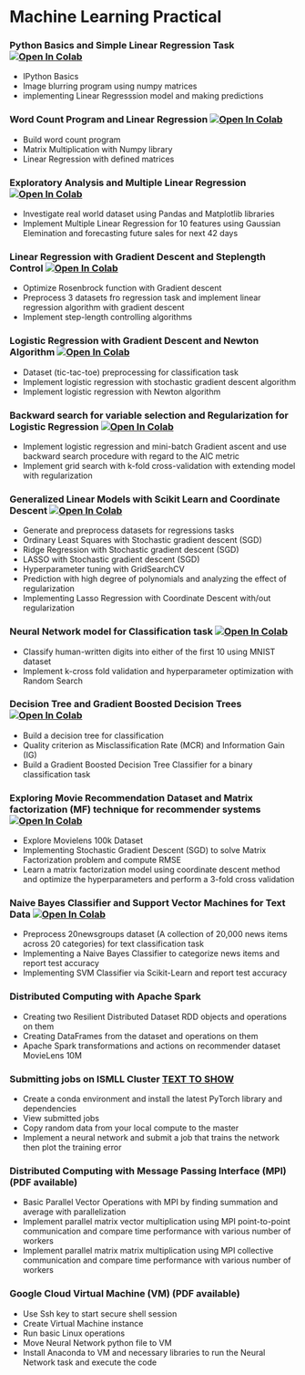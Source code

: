 # Machine Learning Practical

### Python Basics and Simple Linear Regression Task  [![Open In Colab](https://colab.research.google.com/assets/colab-badge.svg)](https://colab.research.google.com/drive/1SYv6Fmp_jv9G2jU0biRVyOig2RqjDLS2?usp=sharing)
- IPython Basics
- Image blurring program using numpy matrices
- implementing Linear Regresssion model and making predictions

### Word Count Program and Linear Regression  [![Open In Colab](https://colab.research.google.com/assets/colab-badge.svg)](https://colab.research.google.com/drive/1heM-j1lGfOXnvVs5Yeaj1H1UMvr73Fx6?usp=sharing)
- Build word count program
- Matrix Multiplication with Numpy library
- Linear Regression with defined matrices

### Exploratory Analysis and Multiple Linear Regression  [![Open In Colab](https://colab.research.google.com/assets/colab-badge.svg)](https://colab.research.google.com/drive/1ZbTBXPEY-fy8jpfn8CxeFs5W29DUN6UY?usp=sharing)
- Investigate real world dataset using Pandas and Matplotlib libraries
- Implement Multiple Linear Regression for 10 features using Gaussian Elemination and forecasting future sales for next 42 days

### Linear Regression with Gradient Descent and Steplength Control  [![Open In Colab](https://colab.research.google.com/assets/colab-badge.svg)](https://colab.research.google.com/drive/1Am2ZdNr7mlgu7MD4tc7WUllJYf3RmZIM?usp=sharing)
- Optimize Rosenbrock function with Gradient descent
- Preprocess 3 datasets fro regression task and implement linear regression algorithm with gradient descent
- Implement step-length controlling algorithms

### Logistic Regression with Gradient Descent and Newton Algorithm  [![Open In Colab](https://colab.research.google.com/assets/colab-badge.svg)](https://colab.research.google.com/drive/1rZ4uA348652uWnRv4b8z9pRQ8OFMuupO?usp=sharing)
- Dataset (tic-tac-toe) preprocessing for classification task
- Implement logistic regression with stochastic gradient descent algorithm
- Implement logistic regression with Newton algorithm

### Backward search for variable selection and Regularization for Logistic Regression  [![Open In Colab](https://colab.research.google.com/assets/colab-badge.svg)](https://colab.research.google.com/drive/1lLuSGFo_9O8w_EqM52UxOFcl1H_hv8VO?usp=sharing)
- Implement logistic regression and mini-batch Gradient ascent and use backward search procedure with regard to the AIC metric
- Implement grid search with k-fold cross-validation with extending model with regularization

### Generalized Linear Models with Scikit Learn and Coordinate Descent  [![Open In Colab](https://colab.research.google.com/assets/colab-badge.svg)](https://colab.research.google.com/drive/1jBG3SAbxlVthoj7jKemZFTqXmNBFS49d?usp=sharing)
- Generate and preprocess datasets for regressions tasks
- Ordinary Least Squares with Stochastic gradient descent (SGD)
- Ridge Regression with Stochastic gradient descent (SGD)
- LASSO with Stochastic gradient descent (SGD)
- Hyperparameter tuning with GridSearchCV
- Prediction with high degree of polynomials and analyzing the effect of regularization
- Implementing Lasso Regression with Coordinate Descent with/out regularization

### Neural Network model for Classification task  [![Open In Colab](https://colab.research.google.com/assets/colab-badge.svg)](https://colab.research.google.com/drive/1e5XyzZhXXbG2bYHK4RJ1nMtqVbBtlKsy?usp=sharing)
- Classify human-written digits into either of the first 10 using MNIST dataset
- Implement k-cross fold validation and hyperparameter optimization with Random Search

### Decision Tree and Gradient Boosted Decision Trees  [![Open In Colab](https://colab.research.google.com/assets/colab-badge.svg)](https://colab.research.google.com/drive/192jmFsn71aTNnmZflZhnO_60pCNk35wa?usp=sharing)
- Build a decision tree for classification
- Quality criterion as Misclassification Rate (MCR) and Information Gain (IG)
- Build a Gradient Boosted Decision Tree Classifier for a binary classification task

### Exploring Movie Recommendation Dataset and Matrix factorization (MF) technique for recommender systems  [![Open In Colab](https://colab.research.google.com/assets/colab-badge.svg)](https://colab.research.google.com/drive/1QosVlCYTdptnNCZhfaQ6CPKjrIHzsmsK?usp=sharing)
- Explore Movielens 100k Dataset
- Implementing Stochastic Gradient Descent (SGD) to solve Matrix Factorization problem and compute RMSE
- Learn a matrix factorization model using coordinate descent method and optimize the hyperparameters and perform a 3-fold cross validation

### Naive Bayes Classifier and Support Vector Machines for Text Data  [![Open In Colab](https://colab.research.google.com/assets/colab-badge.svg)](https://colab.research.google.com/drive/1kxBmSMmVqGSas47JR3rgIqglLUWIUsEY?usp=sharing)
- Preprocess 20newsgroups dataset (A collection of 20,000 news items across 20 categories) for text classification task
- Implementing a Naive Bayes Classifier to categorize news items and report test accuracy
- Implementing SVM Classifier via Scikit-Learn and report test accuracy

### Distributed Computing with Apache Spark
- Creating two Resilient Distributed Dataset RDD objects and operations on them
- Creating DataFrames from the dataset and operations on them
- Apache Spark transformations and actions on recommender dataset MovieLens 10M

### Submitting jobs on ISMLL Cluster  [TEXT TO SHOW](https://github.com/Can-Berk/Machine_Learning_Labs/blob/main/JupyterNotebooks/Cluster_ISMLL_jobs.pdf)
- Create a conda environment and install the latest PyTorch library and dependencies
- View submitted jobs
- Copy random data from your local compute to the master
- Implement a neural network and submit a job that trains the network then plot the training error

### Distributed Computing with Message Passing Interface (MPI)  (PDF available)
- Basic Parallel Vector Operations with MPI by finding summation and average with parallelization
- Implement parallel matrix vector multiplication using MPI point-to-point communication and compare time performance with various number of workers
- Implement parallel matrix matrix multiplication using MPI collective communication and compare time performance with various number of workers

### Google Cloud Virtual Machine (VM)  (PDF available)
- Use Ssh key to start secure shell session
- Create Virtual Machine instance
- Run basic Linux operations
- Move Neural Network python file to VM
- Install Anaconda to VM and necessary libraries to run the Neural Network task and execute the code
